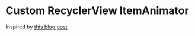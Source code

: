 # Custom RecyclerView ItemAnimator

Inspired by [this blog post](http://frogermcs.github.io/instamaterial-recyclerview-animations-done-right/)